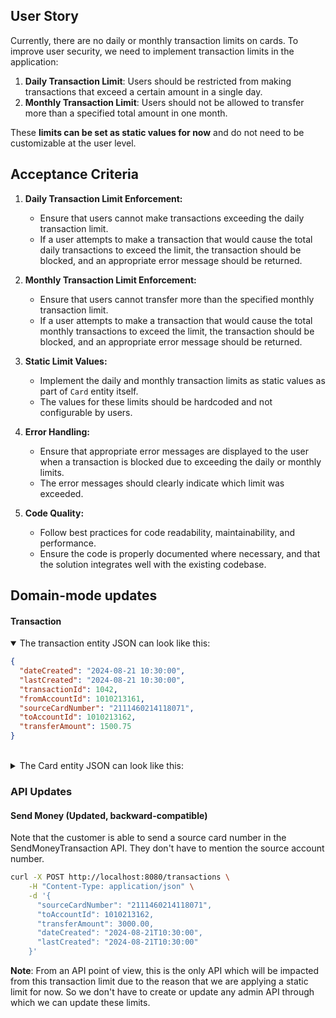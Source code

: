 ## User Story
Currently, there are no daily or monthly transaction limits on cards. To improve user security, we need to implement transaction limits in the application:

1.	**Daily Transaction Limit**: Users should be restricted from making transactions that exceed a certain amount in a single day.
2.	**Monthly Transaction Limit**: Users should not be allowed to transfer more than a specified total amount in one month.

These **limits can be set as static values for now** and do not need to be customizable at the user level.

## Acceptance Criteria
1. **Daily Transaction Limit Enforcement:**
    - Ensure that users cannot make transactions exceeding the daily transaction limit.
    - If a user attempts to make a transaction that would cause the total daily transactions to exceed the limit, the transaction should be blocked, and an appropriate error message should be returned.

2. **Monthly Transaction Limit Enforcement:**
    - Ensure that users cannot transfer more than the specified monthly transaction limit.
    - If a user attempts to make a transaction that would cause the total monthly transactions to exceed the limit, the transaction should be blocked, and an appropriate error message should be returned.

3. **Static Limit Values:**
    - Implement the daily and monthly transaction limits as static values as part of `Card` entity itself.
    - The values for these limits should be hardcoded and not configurable by users.

4. **Error Handling:**
    - Ensure that appropriate error messages are displayed to the user when a transaction is blocked due to exceeding the daily or monthly limits.
    - The error messages should clearly indicate which limit was exceeded.

5. **Code Quality:**
    - Follow best practices for code readability, maintainability, and performance.
    - Ensure the code is properly documented where necessary, and that the solution integrates well with the existing codebase.

## Domain-mode updates
#### Transaction
<details open>
<summary>The transaction entity JSON can look like this:</summary>

```json
{
  "dateCreated": "2024-08-21 10:30:00",
  "lastCreated": "2024-08-21 10:30:00",
  "transactionId": 1042,
  "fromAccountId": 1010213161,
  "sourceCardNumber": "2111460214118071",
  "toAccountId": 1010213162,
  "transferAmount": 1500.75
}
```
</details>
<br />
<details>
<summary>The Card entity JSON can look like this:</summary>

```json
{
  "dateCreated": "2024-08-21 10:30:00",
  "lastCreated": "2024-08-21 10:30:00",
  "cardNumber": "2111460214118071",
  "accountId": 1010213161,
  "name": "Visa",
  "balance": 3837474.3,
  "pin": 234,
  "blocked": false,
  "expireMonth": "03",
  "expireYear": "2024",
  "cardHolderName": "David Edel",
  "cvv": 234
}
```
</details>

### API Updates
#### **Send Money** (Updated, backward-compatible)
Note that the customer is able to send a source card number in the SendMoneyTransaction API. They don't have to mention the source account number.
```bash
curl -X POST http://localhost:8080/transactions \
    -H "Content-Type: application/json" \
    -d '{
      "sourceCardNumber": "2111460214118071",
      "toAccountId": 1010213162,
      "transferAmount": 3000.00,
      "dateCreated": "2024-08-21T10:30:00",
      "lastCreated": "2024-08-21T10:30:00"
    }'
```

**Note**: From an API point of view, this is the only API which will be impacted from this transaction limit due to the reason that we are applying a static limit for now. So we don't have to create or update any admin API through which we can update these limits.